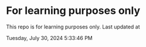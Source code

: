 # For learning purposes only
This repo is for learning purposes only.
Last updated at

Tuesday, July 30, 2024 5:33:46 PM

